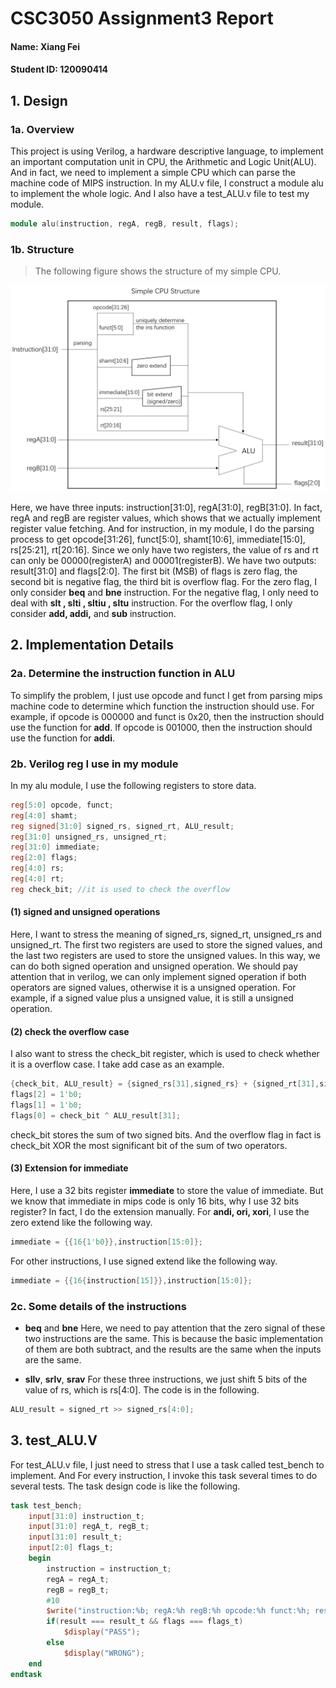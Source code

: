 # CSC3050 Assignment3 Report
#### Name: Xiang Fei
#### Student ID: 120090414

## 1. Design
### 1a. Overview
This project is using Verilog, a hardware descriptive language, to implement an important computation unit in CPU, the Arithmetic and Logic Unit(ALU). And in fact, we need to implement a simple CPU which can parse the machine code of MIPS instruction. In my ALU.v file, I construct a module alu to implement the whole logic. And I also have a test_ALU.v file to test my module.
```verilog
module alu(instruction, regA, regB, result, flags);
```

### 1b. Structure
> The following figure shows the structure of my simple CPU.
 
![](2022-04-09-14-13-52.png)

Here, we have three inputs: instruction[31:0], regA[31:0], regB[31:0]. In fact, regA and regB are register values, which shows that we actually implement register value fetching. And for instruction, in my module, I do the parsing process to get opcode[31:26], funct[5:0], shamt[10:6], immediate[15:0], rs[25:21], rt[20:16]. Since we only have two registers, the value of rs and rt can only be 00000(registerA) and 00001(registerB). We have two outputs: result[31:0] and flags[2:0]. The first bit (MSB) of flags is zero flag, the second bit is negative flag, the third bit is overflow flag. For the zero flag, I only consider **beq** and **bne** instruction. For the negative flag, I only need to deal with **slt , slti , sltiu , sltu** instruction. For the overflow flag, I only consider **add, addi,** and **sub** instruction.

## 2. Implementation Details
### 2a. Determine the instruction function in ALU
To simplify the problem, I just use opcode and funct I get from parsing mips machine code to determine which function the instruction should use. For example, if opcode is 000000 and funct is 0x20, then the instruction should use the function for **add**. If opcode is 001000, then the instruction should use the function for **addi**. 

### 2b. Verilog reg I use in my module
In my alu module, I use the following registers to store data.
```verilog
reg[5:0] opcode, funct;
reg[4:0] shamt;
reg signed[31:0] signed_rs, signed_rt, ALU_result;
reg[31:0] unsigned_rs, unsigned_rt;
reg[31:0] immediate;
reg[2:0] flags;
reg[4:0] rs;
reg[4:0] rt;
reg check_bit; //it is used to check the overflow
```

#### (1) signed and unsigned operations
Here, I want to stress the meaning of signed_rs, signed_rt, unsigned_rs and unsigned_rt. The first two registers are used to store the signed values, and the last two registers are used to store the unsigned values. In this way, we can do both signed operation and unsigned operation. We should pay attention that in verilog, we can only implement signed operation if both operators are signed values, otherwise it is a unsigned operation. For example, if a signed value plus a unsigned value, it is still a unsigned operation.


#### (2) check the overflow case
I also want to stress the check_bit register, which is used to check whether it is a overflow case. I take add case as an example.

```verilog
{check_bit, ALU_result} = {signed_rs[31],signed_rs} + {signed_rt[31],signed_rt};
flags[2] = 1'b0;
flags[1] = 1'b0;
flags[0] = check_bit ^ ALU_result[31];
```

check_bit stores the sum of two signed bits. And the overflow flag in fact is check_bit XOR the most significant bit of the sum of two operators.


#### (3) Extension for immediate
Here, I use a 32 bits register **immediate** to store the value of immediate. But we know that immediate in mips code is only 16 bits, why I use 32 bits register? In fact, I do the extension manually. For **andi, ori, xori**, I use the zero extend like the following way.
```verilog
immediate = {{16{1'b0}},instruction[15:0]};
```
For other instructions, I use signed extend like the following way.
```verilog
immediate = {{16{instruction[15]}},instruction[15:0]};
```

### 2c. Some details of the instructions
* **beq** and **bne**
Here, we need to pay attention that the zero signal of these two instructions are the same. This is because the basic implementation of them are both subtract, and the results are the same when the inputs are the same.

* **sllv**, **srlv**, **srav**
For these three instructions, we just shift 5 bits of the value of rs, which is rs[4:0]. The code is in the following.
```verilog
ALU_result = signed_rt >> signed_rs[4:0];
```

## 3. test_ALU.V
For test_ALU.v file, I just need to stress that I use a task called test_bench to implement. And For every instruction, I invoke this task several times to do several tests. The task design code is like the following.

```verilog
task test_bench;
    input[31:0] instruction_t;
    input[31:0] regA_t, regB_t;
    input[31:0] result_t;
    input[2:0] flags_t;
    begin
        instruction = instruction_t;
        regA = regA_t;
        regB = regB_t;
        #10
        $write("instruction:%b; regA:%h regB:%h opcode:%h funct:%h; result:%h flags:%b;\tInfo: ",instruction_t,regA_t,regB_t,testalu.opcode,testalu.funct,result,flags);
        if(result === result_t && flags === flags_t)
            $display("PASS");
        else
            $display("WRONG");       
    end
endtask

```